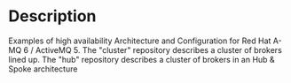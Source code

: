 # Description
Examples of high availability Architecture and Configuration for Red Hat A-MQ 6 / ActiveMQ 5.
The "cluster" repository describes a cluster of brokers lined up.
The "hub" repository describes a cluster of brokers in an Hub & Spoke architecture

